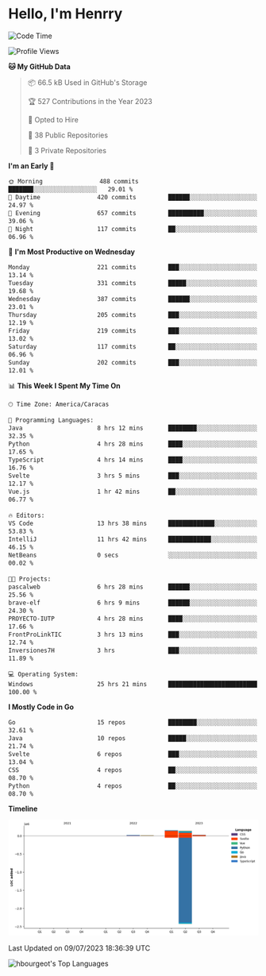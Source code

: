 # Hello, I'm Henrry

<!--START_SECTION:waka-->
![Code Time](http://img.shields.io/badge/Code%20Time-782%20hrs%2032%20mins-blue)

![Profile Views](http://img.shields.io/badge/Profile%20Views-13-blue)

**🐱 My GitHub Data** 

> 📦 66.5 kB Used in GitHub's Storage 
 > 
> 🏆 527 Contributions in the Year 2023
 > 
> 💼 Opted to Hire
 > 
> 📜 38 Public Repositories 
 > 
> 🔑 3 Private Repositories 
 > 
**I'm an Early 🐤** 

```text
🌞 Morning                488 commits         ███████░░░░░░░░░░░░░░░░░░   29.01 % 
🌆 Daytime                420 commits         ██████░░░░░░░░░░░░░░░░░░░   24.97 % 
🌃 Evening                657 commits         ██████████░░░░░░░░░░░░░░░   39.06 % 
🌙 Night                  117 commits         ██░░░░░░░░░░░░░░░░░░░░░░░   06.96 % 
```
📅 **I'm Most Productive on Wednesday** 

```text
Monday                   221 commits         ███░░░░░░░░░░░░░░░░░░░░░░   13.14 % 
Tuesday                  331 commits         █████░░░░░░░░░░░░░░░░░░░░   19.68 % 
Wednesday                387 commits         ██████░░░░░░░░░░░░░░░░░░░   23.01 % 
Thursday                 205 commits         ███░░░░░░░░░░░░░░░░░░░░░░   12.19 % 
Friday                   219 commits         ███░░░░░░░░░░░░░░░░░░░░░░   13.02 % 
Saturday                 117 commits         ██░░░░░░░░░░░░░░░░░░░░░░░   06.96 % 
Sunday                   202 commits         ███░░░░░░░░░░░░░░░░░░░░░░   12.01 % 
```


📊 **This Week I Spent My Time On** 

```text
🕑︎ Time Zone: America/Caracas

💬 Programming Languages: 
Java                     8 hrs 12 mins       ████████░░░░░░░░░░░░░░░░░   32.35 % 
Python                   4 hrs 28 mins       ████░░░░░░░░░░░░░░░░░░░░░   17.65 % 
TypeScript               4 hrs 14 mins       ████░░░░░░░░░░░░░░░░░░░░░   16.76 % 
Svelte                   3 hrs 5 mins        ███░░░░░░░░░░░░░░░░░░░░░░   12.17 % 
Vue.js                   1 hr 42 mins        ██░░░░░░░░░░░░░░░░░░░░░░░   06.77 % 

🔥 Editors: 
VS Code                  13 hrs 38 mins      █████████████░░░░░░░░░░░░   53.83 % 
IntelliJ                 11 hrs 42 mins      ████████████░░░░░░░░░░░░░   46.15 % 
NetBeans                 0 secs              ░░░░░░░░░░░░░░░░░░░░░░░░░   00.02 % 

🐱‍💻 Projects: 
pascalweb                6 hrs 28 mins       ██████░░░░░░░░░░░░░░░░░░░   25.56 % 
brave-elf                6 hrs 9 mins        ██████░░░░░░░░░░░░░░░░░░░   24.30 % 
PROYECTO-IUTP            4 hrs 28 mins       ████░░░░░░░░░░░░░░░░░░░░░   17.66 % 
FrontProLinkTIC          3 hrs 13 mins       ███░░░░░░░░░░░░░░░░░░░░░░   12.74 % 
Inversiones7H            3 hrs               ███░░░░░░░░░░░░░░░░░░░░░░   11.89 % 

💻 Operating System: 
Windows                  25 hrs 21 mins      █████████████████████████   100.00 % 
```

**I Mostly Code in Go** 

```text
Go                       15 repos            ████████░░░░░░░░░░░░░░░░░   32.61 % 
Java                     10 repos            █████░░░░░░░░░░░░░░░░░░░░   21.74 % 
Svelte                   6 repos             ███░░░░░░░░░░░░░░░░░░░░░░   13.04 % 
CSS                      4 repos             ██░░░░░░░░░░░░░░░░░░░░░░░   08.70 % 
Python                   4 repos             ██░░░░░░░░░░░░░░░░░░░░░░░   08.70 % 
```



**Timeline**

![Lines of Code chart](https://raw.githubusercontent.com/hbourgeot/hbourgeot/main/assets/bar_graph.png)


 Last Updated on 09/07/2023 18:36:39 UTC
<!--END_SECTION:waka-->

![hbourgeot's Top Languages](https://github-readme-stats.vercel.app/api/top-langs/?username=hbourgeot&theme=transparent&show_icons=true&hide_border=false&layout=donut&hide=css)
